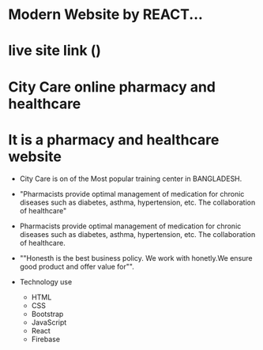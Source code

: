 # Modern Website by REACT... 
# live site link ()

# City Care online pharmacy and healthcare
# It is a pharmacy and healthcare  website
  * City Care is on of the Most popular training center in BANGLADESH. 
  * "Pharmacists provide optimal management of medication for chronic diseases such as diabetes, asthma, hypertension, etc. The collaboration of healthcare"
  * Pharmacists provide optimal management of medication for chronic diseases such as diabetes, asthma, hypertension, etc. The collaboration of healthcare.
  * ""Honesth is the best business policy. We work with honetly.We ensure good product and offer value for"".


* Technology use
  * HTML
  * CSS
  * Bootstrap
  * JavaScript
  * React
  * Firebase
